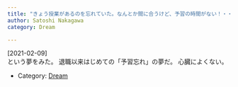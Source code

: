 ```yaml
---
title: "きょう授業があるのを忘れていた。なんとか間に合うけど、予習の時間がない！・・・がくぶる・・・どうしよう・・・"
author: Satoshi Nakagawa
category: Dream

---
```


[2021-02-09]  
 という夢をみた。
退職以来はじめての「予習忘れ」の夢だ。
心臓によくない。

- Category: [Dream](/categories.html#Dream)

